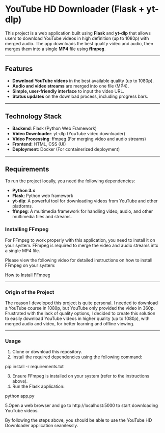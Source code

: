 # YouTube HD Downloader (Flask + yt-dlp)

This project is a web application built using **Flask** and **yt-dlp** that allows users to download YouTube videos in high definition (up to 1080p) with merged audio. The app downloads the best quality video and audio, then merges them into a single **MP4** file using **ffmpeg**.

---

## Features

- **Download YouTube videos** in the best available quality (up to 1080p).
- **Audio and video streams** are merged into one file (MP4).
- **Simple, user-friendly interface** to input the video URL.
- **Status updates** on the download process, including progress bars.

---

## Technology Stack

- **Backend**: Flask (Python Web Framework)
- **Video Downloader**: yt-dlp (YouTube video downloader)
- **Video Processing**: ffmpeg (For merging video and audio streams)
- **Frontend**: HTML, CSS (UI)
- **Deployment**: Docker (For containerized deployment)

---

## Requirements

To run the project locally, you need the following dependencies:

- **Python 3.x**
- **Flask**: Python web framework
- **yt-dlp**: A powerful tool for downloading videos from YouTube and other platforms.
- **ffmpeg**: A multimedia framework for handling video, audio, and other multimedia files and streams.

### Installing FFmpeg

For FFmpeg to work properly with this application, you need to install it on your system. FFmpeg is required to merge the video and audio streams into a single MP4 file.

Please view the following video for detailed instructions on how to install FFmpeg on your system:

[How to Install FFmpeg](https://www.youtube.com/watch?v=JR36oH35Fgg)

---

### Origin of the Project

The reason I developed this project is quite personal. I needed to download a YouTube course in 1080p, but YouTube only provided the video in 360p. Frustrated with the lack of quality options, I decided to create this solution to easily download YouTube videos in higher quality (up to 1080p), with merged audio and video, for better learning and offline viewing.

---



### Usage

1. Clone or download this repository.
2. Install the required dependencies using the following command:

pip install -r requirements.txt

3. Ensure FFmpeg is installed on your system (refer to the instructions above).
4. Run the Flask application:

python app.py

5.Open a web browser and go to http://localhost:5000 to start downloading YouTube videos.


By following the steps above, you should be able to use the YouTube HD Downloader application seamlessly.
